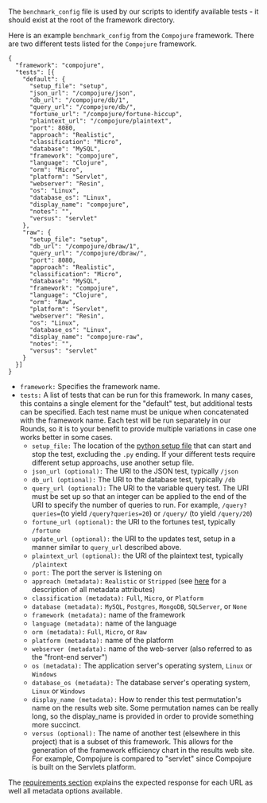 The `benchmark_config` file is used by our scripts to identify available tests - it should exist at the root of the framework directory.

Here is an example `benchmark_config` from the `Compojure` framework. There are two different tests listed for the `Compojure` framework.

    {
      "framework": "compojure",
      "tests": [{
        "default": {
          "setup_file": "setup",
          "json_url": "/compojure/json",
          "db_url": "/compojure/db/1",
          "query_url": "/compojure/db/",
          "fortune_url": "/compojure/fortune-hiccup",
          "plaintext_url": "/compojure/plaintext",
          "port": 8080,
          "approach": "Realistic",
          "classification": "Micro",
          "database": "MySQL",
          "framework": "compojure",
          "language": "Clojure",
          "orm": "Micro",
          "platform": "Servlet",
          "webserver": "Resin",
          "os": "Linux",
          "database_os": "Linux",
          "display_name": "compojure",
          "notes": "",
          "versus": "servlet"
        },
        "raw": {
          "setup_file": "setup",
          "db_url": "/compojure/dbraw/1",
          "query_url": "/compojure/dbraw/",
          "port": 8080,
          "approach": "Realistic",
          "classification": "Micro",
          "database": "MySQL",
          "framework": "compojure",
          "language": "Clojure",
          "orm": "Raw",
          "platform": "Servlet",
          "webserver": "Resin",
          "os": "Linux",
          "database_os": "Linux",
          "display_name": "compojure-raw",
          "notes": "",
          "versus": "servlet"
        }
      }]
    }

* `framework:` Specifies the framework name.
* `tests:` A list of tests that can be run for this framework. In many cases, this contains a single element for the "default" test, but additional tests can be specified.  Each test name must be unique when concatenated with the framework name. Each test will be run separately in our Rounds, so it is to your benefit to provide multiple variations in case one works better in some cases.
  * `setup_file:` The location of the [python setup file](Framework-Setup-File.md) that can start and stop the test, excluding the `.py` ending. If your different tests require different setup approachs, use another setup file. 
  * `json_url (optional):` The URI to the JSON test, typically `/json`
  * `db_url (optional):` The URI to the database test, typically `/db`
  * `query_url (optional):` The URI to the variable query test. The URI must be set up so that an integer can be applied to the end of the URI to specify the number of queries to run.  For example, `/query?queries=`(to yield `/query?queries=20`) or `/query/` (to yield `/query/20`)
  * `fortune_url (optional):` the URI to the fortunes test, typically `/fortune`
  * `update_url (optional):` the URI to the updates test, setup in a manner similar to `query_url` described above.
  * `plaintext_url (optional):` the URI of the plaintext test, typically `/plaintext`
  * `port:` The port the server is listening on
  * `approach (metadata):` `Realistic` or `Stripped` (see [here](http://www.techempower.com/benchmarks/#section=code&hw=peak&test=json) for a description of all metadata attributes)
  * `classification (metadata):` `Full`, `Micro`, or `Platform`
  * `database (metadata):` `MySQL`, `Postgres`, `MongoDB`, `SQLServer`, or `None`
  * `framework (metadata):` name of the framework
  * `language (metadata):` name of the language
  * `orm (metadata):` `Full`, `Micro`, or `Raw`
  * `platform (metadata):` name of the platform
  * `webserver (metadata):` name of the web-server (also referred to as the "front-end server")
  * `os (metadata):` The application server's operating system, `Linux` or `Windows`
  * `database_os (metadata):` The database server's operating system, `Linux` or `Windows`
  * `display_name (metadata):` How to render this test permutation's name on the results web site.  Some permutation names can be really long, so the display_name is provided in order to provide something more succinct.
  * `versus (optional):` The name of another test (elsewhere in this project) that is a subset of this framework.  This allows for the generation of the framework efficiency chart in the results web site. For example, Compojure is compared to "servlet" since Compojure is built on the Servlets platform.

The [requirements section](../Project-Information/Framework-Tests.md#requirements) explains the expected response for each URL as well all metadata options available. 

